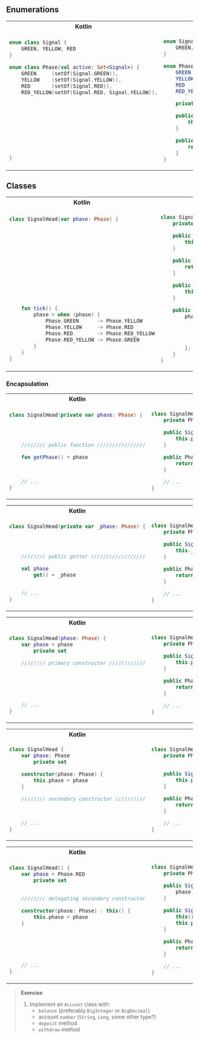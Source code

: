 ## Enumerations

<table>
<tr>
<th>Kotlin</th>
<th>Java</th>
</tr>
<tr>
<td>

```kotlin
enum class Signal {
    GREEN, YELLOW, RED
}

enum class Phase(val active: Set<Signal>) {
    GREEN     (setOf(Signal.GREEN)),
    YELLOW    (setOf(Signal.YELLOW)),
    RED       (setOf(Signal.RED)),
    RED_YELLOW(setOf(Signal.RED, Signal.YELLOW)),










}
```

</td>
<td>

```java
enum Signal {
    GREEN, YELLOW, RED;
}

enum Phase {
    GREEN     (Set.of(Signal.GREEN)),
    YELLOW    (Set.of(Signal.YELLOW)),
    RED       (Set.of(Signal.RED)),
    RED_YELLOW(Set.of(Signal.RED, Signal.YELLOW));

    private final Set<Signal> active;

    public Phase(Set<Signal> active) {
        this.active = active;
    }

    public Set<Signal> getActive() {
        return active;
    }
}
```

</td>
</tr>
</table>

## Classes

<table>
<tr>
<th>Kotlin</th>
<th>Java</th>
</tr>
<tr>
<td>

```kotlin
class SignalHead(var phase: Phase) {














    fun tick() {
        phase = when (phase) {
            Phase.GREEN      -> Phase.YELLOW
            Phase.YELLOW     -> Phase.RED
            Phase.RED        -> Phase.RED_YELLOW
            Phase.RED_YELLOW -> Phase.GREEN
        }
    }
}
```

</td>
<td>

```java
class SignalHead {
    private Phase phase;

    public SignalHead(Phase phase) {
        this.phase = phase;
    }

    public Phase getPhase() {
        return phase;
    }

    public void setPhase() {
        this.phase = phase;
    }

    public void tick() {
        phase = switch (phase) {
            case GREEN      -> Phase.YELLOW;
            case YELLOW     -> Phase.RED;
            case RED        -> Phase.RED_YELLOW;
            case RED_YELLOW -> Phase.GREEN;
        };
    }
}
```

</td>
</tr>
</table>

### Encapsulation

<table>
<tr>
<th>Kotlin</th>
<th>Java</th>
</tr>
<tr>
<td>

```kotlin
class SignalHead(private var phase: Phase) {




    //////// public function ////////////////

    fun getPhase() = phase



    // ...
}
```
  
</td>
<td>

```java
class SignalHead {
    private Phase phase;

    public SignalHead(Phase phase) {
        this.phase = phase;
    }

    public Phase getPhase() {
        return phase;
    }

    // ...
}
```

</td>
</tr>
</table>

<table>
<tr>
<th>Kotlin</th>
<th>Java</th>
</tr>
<tr>
<td>

```kotlin
class SignalHead(private var _phase: Phase) {




    //////// public getter //////////////////

    val phase
        get() = _phase


    // ...
}
```

</td>
<td>

```java
class SignalHead {
    private Phase _phase;

    public SignalHead(Phase _phase) {
        this._phase = _phase;
    }

    public Phase getPhase() {
        return _phase;
    }

    // ...
}
```

</td>
</tr>
</table>

<table>
<tr>
<th>Kotlin</th>
<th>Java</th>
</tr>
<tr>
<td>

```kotlin
class SignalHead(phase: Phase) {
    var phase = phase
        private set

    //////// primary constructor ////////////






    // ...
}
```


</td>
<td>

```java
class SignalHead {
    private Phase phase;

    public SignalHead(Phase phase) {
        this.phase = phase;
    }

    public Phase getPhase() {
        return phase;
    }

    // ...
}
```

</td>
</tr>
</table>

<table>
<tr>
<th>Kotlin</th>
<th>Java</th>
</tr>
<tr>
<td>

```kotlin
class SignalHead {
    var phase: Phase
        private set

    constructor(phase: Phase) {
        this.phase = phase
    }

    //////// secondary constructor //////////



    // ...
}
```

</td>
<td>

```java
class SignalHead {
    private Phase phase;


    public SignalHead(Phase phase) {
        this.phase = phase;
    }

    public Phase getPhase() {
        return phase;
    }

    // ...
}
```

</td>
</tr>
</table>

<table>
<tr>
<th>Kotlin</th>
<th>Java</th>
</tr>
<tr>
<td>

```kotlin
class SignalHead() {
    var phase = Phase.RED
        private set


    //////// delegating secondary constructor

    constructor(phase: Phase) : this() {
        this.phase = phase
    }






    // ...
}
```

</td>
<td>

```java
class SignalHead {
    private Phase phase;

    public SignalHead() {
        phase = Phase.RED;
    }

    public SignalHead(Phase phase) {
        this();
        this.phase = phase;
    }

    public Phase getPhase() {
        return phase;
    }

    // ...
}
```

</td>
</tr>
</table>

> **Exercise**
> 1. Implement an `Account` class with:
>    - `balance` (preferably `BigInteger` or `BigDecimal`)
>    - account `number` (`String`, `Long`, some other type?)
>    - `deposit` method
>    - `withdraw` method
